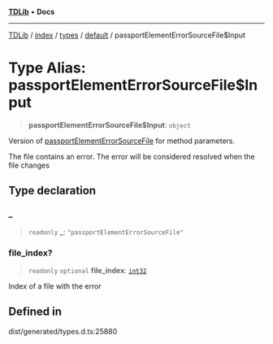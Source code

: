 [**TDLib**](../../../../../../README.md) • **Docs**

***

[TDLib](../../../../../../modules.md) / [index](../../../../../README.md) / [types](../../../README.md) / [default](../README.md) / passportElementErrorSourceFile$Input

# Type Alias: passportElementErrorSourceFile$Input

> **passportElementErrorSourceFile$Input**: `object`

Version of [passportElementErrorSourceFile](passportElementErrorSourceFile.md) for method parameters.

The file contains an error. The error will be considered resolved when the file changes

## Type declaration

### \_

> `readonly` **\_**: `"passportElementErrorSourceFile"`

### file\_index?

> `readonly` `optional` **file\_index**: [`int32`](int32.md)

Index of a file with the error

## Defined in

dist/generated/types.d.ts:25880
